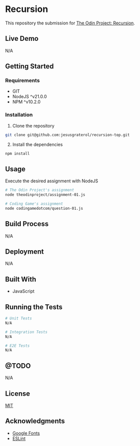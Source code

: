 # Recursion

This repository the submission for [The Odin Project: Recursion](https://www.theodinproject.com/lessons/javascript-recursion).





## Live Demo

N/A





## Getting Started

### Requirements

- GIT
- NodeJS ^v21.0.0
- NPM ^v10.2.0

### Installation

1) Clone the repository
```bash
git clone git@github.com:jesusgraterol/recursion-top.git
```

2) Install the dependencies
```bash
npm install
```




## Usage

Execute the desired assignment with NodeJS

```bash
# The Odin Project's assignment
node theodinproject/assignment-01.js

# Coding Game's assignment
node codingamedotcom/question-01.js

```



## Build Process

N/A



## Deployment

N/A





## Built With

- JavaScript





## Running the Tests

```bash
# Unit Tests
N/A

# Integration Tests
N/A

# E2E Tests
N/A
```





## @TODO

N/A





## License

[MIT](https://choosealicense.com/licenses/mit/)





## Acknowledgments

- [Google Fonts](https://fonts.google.com/icons)
- [ESLint](https://eslint.org/)